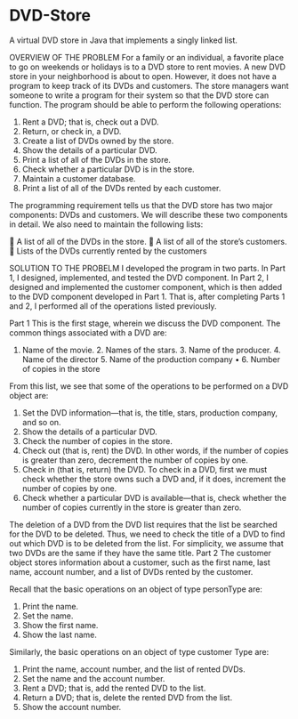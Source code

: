 # DVD-Store
A virtual DVD store in Java that implements a singly linked list.

OVERVIEW OF THE PROBLEM
For a family or an individual, a favorite place to go on weekends or holidays is to a DVD store to rent movies. 
A new DVD store in your neighborhood is about to open. However, it does not have a program to keep track of its DVDs and customers. The store managers want someone to write a program for their system so that the DVD store can function. The program should be able to perform the following operations:

1. Rent a DVD; that is, check out a DVD. 
2. Return, or check in, a DVD. 
3. Create a list of DVDs owned by the store. 
4. Show the details of a particular DVD. 
5. Print a list of all of the DVDs in the store.
6. Check whether a particular DVD is in the store. 
7. Maintain a customer database. 
8. Print a list of all of the DVDs rented by each customer.

The programming requirement tells us that the DVD store has two major components: DVDs and customers. We will describe these two components in detail. We also need to maintain the following lists:

 A list of all of the DVDs in the store. 
 A list of all of the store’s customers.
 Lists of the DVDs currently rented by the customers


SOLUTION TO THE PROBELM
I developed the program in two parts. 
In Part 1, I designed, implemented, and tested the DVD component. 
In Part 2, I designed and implemented the customer component, which is then added to the DVD component developed in Part 1. 
That is, after completing Parts 1 and 2, I performed all of the operations listed previously.

Part 1
This is the first stage, wherein we discuss the DVD component. 
The common things associated with a DVD are:
1. Name of the movie. 2. Names of the stars. 3. Name of the producer. 4. Name of the director 5. Name of the production company •  6. Number of copies in the store

From this list, we see that some of the operations to be performed on a DVD object are: 
1. Set the DVD information—that is, the title, stars, production company, and so on. 
2. Show the details of a particular DVD.
3. Check the number of copies in the store.
4. Check out (that is, rent) the DVD. In other words, if the number of copies is greater than
zero, decrement the number of copies by one.
5. Check in (that is, return) the DVD. To check in a DVD, first we must check whether the store owns such a DVD and, if it does, increment the number of copies by one.
6. Check whether a particular DVD is available—that is, check whether the number of copies currently in the store is greater than zero.

The deletion of a DVD from the DVD list requires that the list be searched for the DVD to be deleted. Thus, we need to check the title of a DVD to find out which DVD is to be deleted from the list. For simplicity, we assume that two DVDs are the same if they have the same title. Part 2
The customer object stores information about a customer, such as the first name, last name, account number, and a list of DVDs rented by the customer.

Recall that the basic operations on an object of type personType are: 
1. Print the name.  
2. Set the name. 
3. Show the first name.  
4. Show the last name. 

Similarly, the basic operations on an object of type customer Type are: 
1. Print the name, account number, and the list of rented DVDs. 
2. Set the name and the account number.
3. Rent a DVD; that is, add the rented DVD to the list.
4. Return a DVD; that is, delete the rented DVD from the list.
5. Show the account number.
